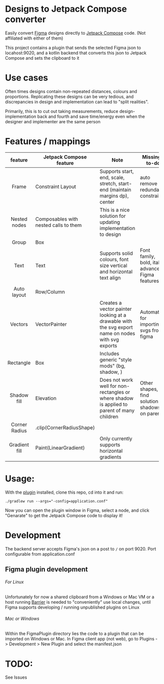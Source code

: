 # Designs to Jetpack Compose converter
Easily convert [Figma](https://www.figma.com/) designs directly to [Jetpack Compose](https://developer.android.com/jetpack/compose) code. (Not affiliated with either of them)

This project contains a plugin that sends the selected Figma json to locahost:9020, and a kotlin backend that converts this json
to Jetpack Compose and sets the clipboard to it

# Use cases
Often times designs contain non-repeated distances, colours and proportions. Replicating these designs can be very tedious, and discrepancies in design and implementation can lead to "split realities".

Primarily, this is to cut out taking measurements, reduce design-implementation back and fourth and save time/energy even when the designer and implementer are the same person

# Features / mappings

|    feature    | Jetpack Compose feature               | Note                                                                                              | Missing / to-do                                    |   |
|:-------------:|---------------------------------------|---------------------------------------------------------------------------------------------------|----------------------------------------------------|---|
| Frame         | Constraint Layout                     | Supports start, end, scale, stretch, start-end (maintain margins dp), center                      | auto remove redundant constraints                  |   |
| Nested nodes  | Composables with nested calls to them | This is a nice solution for updating implementation to design                                     |                                                    |   |
| Group         | Box                                   |                                                                                                   |                                                    |   |
| Text          | Text                                  | Supports solid colours, font size vertical and horizontal text align                              | Font family, bold, italic, advanced Figma features |   |
| Auto layout   | Row/Column                            |                                                                                                   |                                                    |   |
| Vectors       | VectorPainter                         | Creates a vector painter looking at a drawable with the svg export name on nodes with svg exports | Automation for importing svgs from figma           |   |
| Rectangle     | Box                                   | Includes generic "style mods" (bg, shadow, )                                                      |                                                    |   |
| Shadow fill   | Elevation                             | Does not work well for non-rectangles or where shadow is applied to parent of many children       | Other shapes, find solution for shadows on parents |   |
| Corner Radius | .clip(CornerRadiusShape)              |                                                                                                   |                                                    |   |
| Gradient fill | Paint(LinearGradient)                 |  Only currently supports horizontal gradients                                                     |                                                    |   |

# Usage:
With the [plugin](todo:) installed, clone this repo, cd into it and run:

`./gradlew run --args="-config=application.conf"`

Now you can open the plugin window in Figma, select a node, and click "Genarate" to get the Jetpack Compose code to display it!
# Development

The backend server accepts Figma's json on a post to `/` on port 9020. Port configurable from application.conf

## Figma plugin development
###### For Linux

 Unfortunately for now a shared clipboard from a Windows or Mac VM or a host running [Barrier](https://github.com/debauchee/barrier) is needed to "conveniently" use local changes,
 until Figma supports developing / running unpublished plugins on Linux

###### Mac or Windows
Within the FigmaPlugin directory lies the code to a plugin that can be imported on Windows or Mac. In Figma client app (not web), go to
Plugins -> Development > New Plugin and select the manifest.json

# TODO:
See Issues

